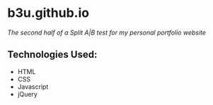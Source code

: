 # b3u.github.io
*The second half of a Split A|B test for my personal portfolio website*

## Technologies Used:
* HTML
* CSS
* Javascript
* jQuery
